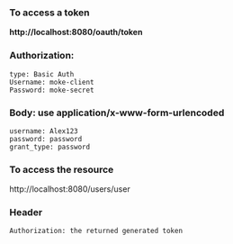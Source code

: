 ### To access a token
**http://localhost:8080/oauth/token**

### Authorization:
```
type: Basic Auth
Username: moke-client
Password: moke-secret
```
### Body: use application/x-www-form-urlencoded
```
username: Alex123
password: password
grant_type: password
```
### To access the resource
http://localhost:8080/users/user

### Header
```
Authorization: the returned generated token
```
